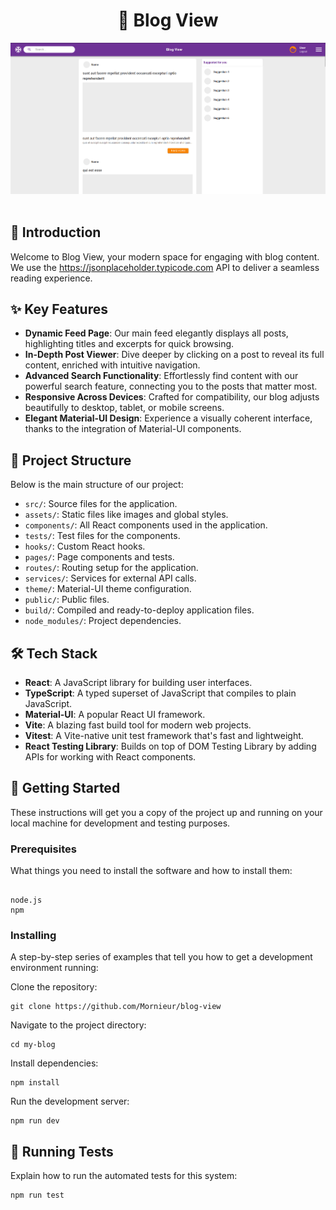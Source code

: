 <div align='center'>
  
  <h1 >📝 Blog View</h1>
  
</div>

<div align='center'>
  <img src="./src/assets/blog-view.png" alt='project image' width='600'  />
</div>

<br />

## 🚀 Introduction

Welcome to Blog View, your modern space for engaging with blog content. We use the https://jsonplaceholder.typicode.com API to deliver a seamless reading experience.

## ✨ Key Features

- **Dynamic Feed Page**: Our main feed elegantly displays all posts, highlighting titles and excerpts for quick browsing.
- **In-Depth Post Viewer**: Dive deeper by clicking on a post to reveal its full content, enriched with intuitive navigation.
- **Advanced Search Functionality**: Effortlessly find content with our powerful search feature, connecting you to the posts that matter most.
- **Responsive Across Devices**: Crafted for compatibility, our blog adjusts beautifully to desktop, tablet, or mobile screens.
- **Elegant Material-UI Design**: Experience a visually coherent interface, thanks to the integration of Material-UI components.

## 📂 Project Structure

Below is the main structure of our project:

- `src/`: Source files for the application.
- `assets/`: Static files like images and global styles.
- `components/`: All React components used in the application.
- `tests/`: Test files for the components.
- `hooks/`: Custom React hooks.
- `pages/`: Page components and tests.
- `routes/`: Routing setup for the application.
- `services/`: Services for external API calls.
- `theme/`: Material-UI theme configuration.
- `public/`: Public files.
- `build/`: Compiled and ready-to-deploy application files.
- `node_modules/`: Project dependencies.

## 🛠 Tech Stack

- **React**: A JavaScript library for building user interfaces.
- **TypeScript**: A typed superset of JavaScript that compiles to plain JavaScript.
- **Material-UI**: A popular React UI framework.
- **Vite**: A blazing fast build tool for modern web projects.
- **Vitest**: A Vite-native unit test framework that's fast and lightweight.
- **React Testing Library**: Builds on top of DOM Testing Library by adding APIs for working with React components.

## 🌟 Getting Started

These instructions will get you a copy of the project up and running on your local machine for development and testing purposes.

### Prerequisites

What things you need to install the software and how to install them:

```

node.js
npm

```

### Installing

A step-by-step series of examples that tell you how to get a development environment running:

Clone the repository:

```
git clone https://github.com/Mornieur/blog-view
```

Navigate to the project directory:

```
cd my-blog
```

Install dependencies:

```
npm install
```

Run the development server:

```
npm run dev
```

## 🧪 Running Tests

Explain how to run the automated tests for this system:

```
npm run test
```
